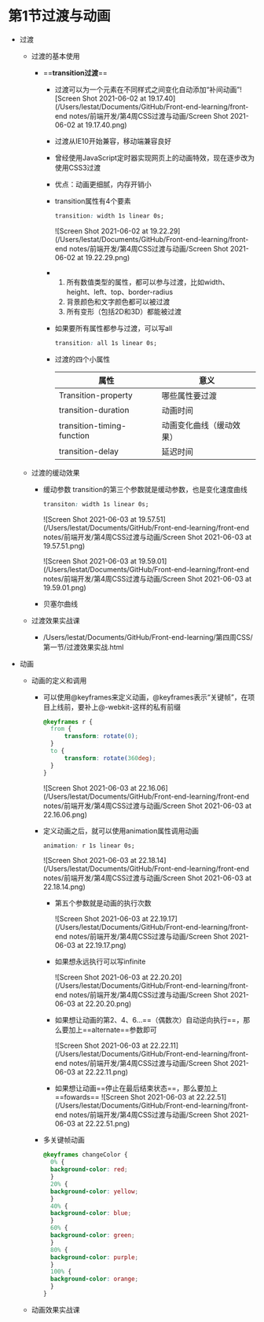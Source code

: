 # 第1节过渡与动画 

- 过渡

  - 过渡的基本使用

    - ==**transition过渡**==

      - 过渡可以为一个元素在不同样式之间变化自动添加“补间动画”![Screen Shot 2021-06-02 at 19.17.40](/Users/lestat/Documents/GitHub/Front-end-learning/front-end notes/前端开发/第4周CSS过渡与动画/Screen Shot 2021-06-02 at 19.17.40.png)

      - 过渡从IE10开始兼容，移动端兼容良好

      - 曾经使用JavaScript定时器实现网页上的动画特效，现在逐步改为使用CSS3过渡

      - 优点：动画更细腻，内存开销小

      - transition属性有4个要素

        ```css
        transition: width 1s linear 0s;
        ```

        ![Screen Shot 2021-06-02 at 19.22.29](/Users/lestat/Documents/GitHub/Front-end-learning/front-end notes/前端开发/第4周CSS过渡与动画/Screen Shot 2021-06-02 at 19.22.29.png)

      - 1. 所有数值类型的属性，都可以参与过渡，比如width、height、left、top、border-radius
        2. 背景颜色和文字颜色都可以被过渡
        3. 所有变形（包括2D和3D）都能被过渡

      - 如果要所有属性都参与过渡，可以写all
      
        ```css
        transition: all 1s linear 0s;
        ```
      
      - 过渡的四个小属性
      
        | 属性                       | 意义                     |
        | -------------------------- | ------------------------ |
        | Transition-property        | 哪些属性要过渡           |
        | transition-duration        | 动画时间                 |
        | transition-timing-function | 动画变化曲线（缓动效果） |
        | transition-delay           | 延迟时间                 |

  - 过渡的缓动效果

    - 缓动参数
      transition的第三个参数就是缓动参数，也是变化速度曲线

      ```css
      transiton: width 1s linear 0s;
      ```

      ![Screen Shot 2021-06-03 at 19.57.51](/Users/lestat/Documents/GitHub/Front-end-learning/front-end notes/前端开发/第4周CSS过渡与动画/Screen Shot 2021-06-03 at 19.57.51.png)

      ![Screen Shot 2021-06-03 at 19.59.01](/Users/lestat/Documents/GitHub/Front-end-learning/front-end notes/前端开发/第4周CSS过渡与动画/Screen Shot 2021-06-03 at 19.59.01.png)

    - 贝塞尔曲线

      [贝塞尔曲线生成]: Https://cubic-bezier.com/

  - 过渡效果实战课

    - /Users/lestat/Documents/GitHub/Front-end-learning/第四周CSS/第一节/过渡效果实战.html

- 动画

  - 动画的定义和调用

    - 可以使用@keyframes来定义动画，@keyframes表示“关键帧”，在项目上线前，要补上@-webkit-这样的私有前缀

      ```css
      @keyframes r {
      	from {
      		transform: rotate(0);
      	}
      	to {
      		transform: rotate(360deg);
      	}
      }
      ```

      ![Screen Shot 2021-06-03 at 22.16.06](/Users/lestat/Documents/GitHub/Front-end-learning/front-end notes/前端开发/第4周CSS过渡与动画/Screen Shot 2021-06-03 at 22.16.06.png)

    - 定义动画之后，就可以使用animation属性调用动画

      ```css
      animation: r 1s linear 0s;
      ```

      ![Screen Shot 2021-06-03 at 22.18.14](/Users/lestat/Documents/GitHub/Front-end-learning/front-end notes/前端开发/第4周CSS过渡与动画/Screen Shot 2021-06-03 at 22.18.14.png)

      - 第五个参数就是动画的执行次数

        ![Screen Shot 2021-06-03 at 22.19.17](/Users/lestat/Documents/GitHub/Front-end-learning/front-end notes/前端开发/第4周CSS过渡与动画/Screen Shot 2021-06-03 at 22.19.17.png)

      - 如果想永远执行可以写infinite

        ![Screen Shot 2021-06-03 at 22.20.20](/Users/lestat/Documents/GitHub/Front-end-learning/front-end notes/前端开发/第4周CSS过渡与动画/Screen Shot 2021-06-03 at 22.20.20.png)

      - 如果想让动画的第2、4、6…==（偶数次）自动逆向执行==，那么要加上==alternate==参数即可

        ![Screen Shot 2021-06-03 at 22.22.11](/Users/lestat/Documents/GitHub/Front-end-learning/front-end notes/前端开发/第4周CSS过渡与动画/Screen Shot 2021-06-03 at 22.22.11.png)

      - 如果想让动画==停止在最后结束状态==，那么要加上==fowards==
        ![Screen Shot 2021-06-03 at 22.22.51](/Users/lestat/Documents/GitHub/Front-end-learning/front-end notes/前端开发/第4周CSS过渡与动画/Screen Shot 2021-06-03 at 22.22.51.png)

    - 多关键帧动画

      ```css
      @keyframes changeColor {
      	0% {
      	background-color: red;
      	}
      	20% {
      	background-color: yellow;
      	}
      	40% {
      	background-color: blue;
      	}
      	60% {
      	background-color: green;
      	}
      	80% {
      	background-color: purple;
      	}
      	100% {
      	background-color: orange;
      	}
      }
      ```

  - 动画效果实战课

